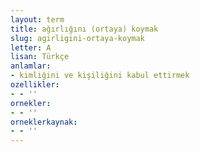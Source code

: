 ```yaml
---
layout: term
title: ağırlığını (ortaya) koymak
slug: agirligini-ortaya-koymak
letter: A
lisan: Türkçe
anlamlar:
- kimliğini ve kişiliğini kabul ettirmek
ozellikler:
- - ''
ornekler:
- - ''
orneklerkaynak:
- - ''
---
```

